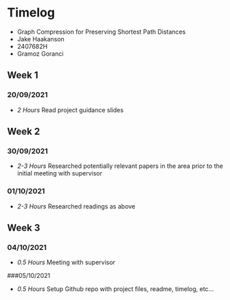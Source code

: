 # Timelog

* Graph Compression for Preserving Shortest Path Distances
* Jake Haakanson
* 2407682H
* Gramoz Goranci

## Week 1
### 20/09/2021
* *2 Hours* Read project guidance slides

## Week 2
### 30/09/2021
* *2-3 Hours* Researched potentially relevant papers in the area prior to the initial meeting with supervisor

### 01/10/2021
* *2-3 Hours* Researched readings as above

## Week 3
### 04/10/2021
* *0.5 Hours* Meeting with supervisor

###05/10/2021
* *0.5 Hours* Setup Github repo with project files, readme, timelog, etc...